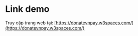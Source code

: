 # Link demo

Truy cập trang web tại: [https://donatevnpay.w3spaces.com/](https://donatevnpay.w3spaces.com/)